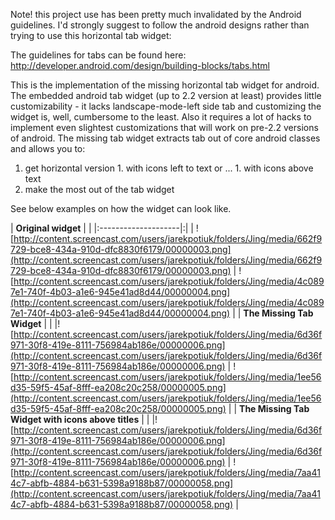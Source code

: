 Note! this project use has been pretty much invalidated by the Android guidelines. I'd strongly suggest to follow the android designs rather than trying to use this horizontal tab widget:

The guidelines for tabs can be found here: http://developer.android.com/design/building-blocks/tabs.html

This is the implementation of the missing horizontal tab widget for android. The embedded android tab widget (up to 2.2 version at least) provides little customizability - it lacks landscape-mode-left side tab and customizing the widget is, well, cumbersome to the least. Also it requires a lot of hacks to implement even slightest customizations that will work on pre-2.2 versions of android. The missing tab widget extracts tab out of core android classes and allows you to:

  1. get horizontal version
    1. with icons left to text or ...
    1. with icons above text
  1. make the most out of the tab widget

See below examples on how the widget can look like.

| **Original widget** | |
|:--------------------|:|
| ![http://content.screencast.com/users/jarekpotiuk/folders/Jing/media/662f9729-bce8-434a-910d-dfc8830f6179/00000003.png](http://content.screencast.com/users/jarekpotiuk/folders/Jing/media/662f9729-bce8-434a-910d-dfc8830f6179/00000003.png) | ![http://content.screencast.com/users/jarekpotiuk/folders/Jing/media/4c0897e1-740f-4b03-a1e6-945e41ad8d44/00000004.png](http://content.screencast.com/users/jarekpotiuk/folders/Jing/media/4c0897e1-740f-4b03-a1e6-945e41ad8d44/00000004.png) |
| **The Missing Tab Widget** | |
|![http://content.screencast.com/users/jarekpotiuk/folders/Jing/media/6d36f971-30f8-419e-8111-756984ab186e/00000006.png](http://content.screencast.com/users/jarekpotiuk/folders/Jing/media/6d36f971-30f8-419e-8111-756984ab186e/00000006.png) | ![http://content.screencast.com/users/jarekpotiuk/folders/Jing/media/1ee56d35-59f5-45af-8fff-ea208c20c258/00000005.png](http://content.screencast.com/users/jarekpotiuk/folders/Jing/media/1ee56d35-59f5-45af-8fff-ea208c20c258/00000005.png) |
| **The Missing Tab Widget with icons above titles** | |
|![http://content.screencast.com/users/jarekpotiuk/folders/Jing/media/6d36f971-30f8-419e-8111-756984ab186e/00000006.png](http://content.screencast.com/users/jarekpotiuk/folders/Jing/media/6d36f971-30f8-419e-8111-756984ab186e/00000006.png) | ![http://content.screencast.com/users/jarekpotiuk/folders/Jing/media/7aa414c7-abfb-4884-b631-5398a9188b87/00000058.png](http://content.screencast.com/users/jarekpotiuk/folders/Jing/media/7aa414c7-abfb-4884-b631-5398a9188b87/00000058.png) |